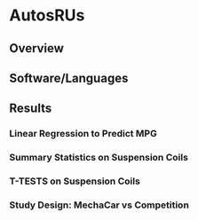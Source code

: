 # AutosRUs

## Overview

## Software/Languages


## Results


### Linear Regression to Predict MPG





### Summary Statistics on Suspension Coils




### T-TESTS on Suspension Coils





### Study Design: MechaCar vs Competition


